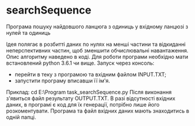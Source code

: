 # searchSequence
Програма пошуку найдовшого ланцюга з одиниць у вхідному ланцюзі з нулей та одиниць

Ідея полягає в розбитті даних по нулях на менші частини та відкиданні неперспективних частин, щоб зменшити обчислювальні навантаження.
Опис алгоритму наведено в коді.
Для роботи програми необхідно мати встановлений python 3.6.1 чи вище.
Запуск через консоль:
- перейти в теку з програмою та вхідним файлом INPUT.TXT;
- запустити програму вписавши її ім'я.

Приклад: 
cd E:\Program
task_searchSequence.py
Після виконання з'явиться файл результату OUTPUT.TXT.
В разі відсутності вхідних даних, в програмі є код для їх генерації, потрібно лише його розкоментувати.
Програма та файл вхідних даних мають знаходитись в одній папці.
